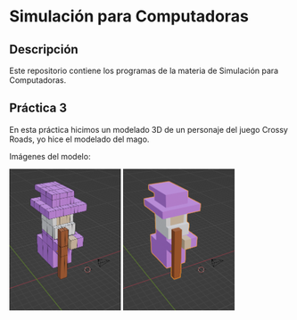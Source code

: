 # Simulación para Computadoras

## Descripción
Este repositorio contiene los programas de la materia de Simulación para Computadoras.

## Práctica 3
En esta práctica hicimos un modelado 3D de un personaje del juego Crossy Roads, yo hice el modelado del mago.

Imágenes del modelo:

<p float="left">
    <img src="./practica3/practica3_1.png" width="200"/>
    <img src="./practica3/practica3_2.png" width="200"/>
</p>